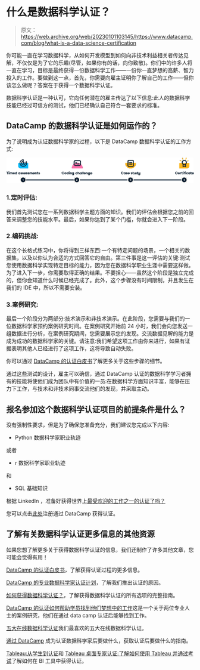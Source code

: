 # 什么是数据科学认证？

> 原文：<https://web.archive.org/web/20230101103145/https://www.datacamp.com/blog/what-is-a-data-science-certification>

你可能一直在学习数据科学，从如何开发模型到如何向非技术利益相关者传达见解，不仅仅是为了它的乐趣(尽管，如果你有的话，向你致敬)。你们中的许多人将一直在学习，目标是最终获得一份数据科学工作——一份你一直梦想的高薪、智力投入的工作。要做到这一点，首先，你需要向雇主证明你了解自己的工作——但你该怎么做呢？答案在于获得一个数据科学认证。

数据科学认证是一种认可，它向任何潜在的雇主传达了以下信息:此人的数据科学技能已经过可信方的测试，他们已经确认自己符合一套要求的标准。

## DataCamp 的数据科学认证是如何运作的？

为了说明成为认证数据科学家的过程，以下是 DataCamp 数据科学认证的工作方式:

![](img/67d9edd902b94d0906d2a98d980723b3.png)

### 1.定时评估:

我们首先测试您在一系列数据科学主题方面的知识。我们的评估会根据您之前的回答来调整您的技能水平。最后，如果你达到了某个门槛，你就会进入下一阶段。

### 2.编码挑战:

在这个长格式练习中，你将得到三样东西:一个有特定问题的场景，一个相关的数据集，以及以你认为合适的方式回答它的自由。第三件事是这一评估的关键:测试您使用数据科学实现特定目标的能力，因为您在数据科学职业生涯中需要这样做。为了进入下一步，你需要取得正确的结果。不要担心——虽然这个阶段是独立完成的，但你会知道什么时候已经完成了。此外，这个步骤没有时间限制，并且发生在我们的 IDE 中，所以不需要安装。

### 3.案例研究:

最后一个阶段分为两部分:技术演示和非技术演示。在此阶段，您需要与我们的一位数据科学家预约案例研究时间。在案例研究开始前 24 小时，我们会向您发送一组数据进行分析，在案例研究期间，您需要展示您的发现。交流数据见解的能力是成为成功的数据科学家的关键。请注意:我们希望这项工作由你来进行，如果有证据表明其他人已经进行了这项工作，这将导致自动失败。

你可以通过 [DataCamp 的认证白皮书](https://web.archive.org/web/20220525032714/https://assets.datacamp.com/email/other/ds-certification-whitepaper.pdf)了解更多关于这些步骤的细节。

通过这些测试的设计，雇主可以确信，通过 DataCamp 认证的数据科学学习者拥有的技能将使他们成为团队中有价值的一员:在数据科学方面知识丰富，能够在压力下工作，与技术和非技术同事交流他们的发现，并采取主动。

## 报名参加这个数据科学认证项目的前提条件是什么？

没有强制性要求，但是为了确保您准备充分，我们建议您完成以下内容:

*   Python 数据科学家职业轨迹

或者

*   r 数据科学家职业轨迹

和

*   SQL 基础知识

根据 LinkedIn ，准备好获得世界上[最受欢迎的工作之一的认证了吗？](https://web.archive.org/web/20220525032714/https://www.businessinsider.com/most-in-demand-jobs-according-to-linkedin-report-2021-1)

您可以点击[此处](https://web.archive.org/web/20220525032714/https://www.datacamp.com/certification)注册通过 DataCamp 获得认证。

## 了解有关数据科学认证更多信息的其他资源

如果您想了解更多关于获得数据科学认证的信息，我们还制作了许多其他文章，您可能会觉得有用！

[DataCamp 的认证白皮书](https://web.archive.org/web/20220525032714/https://assets.datacamp.com/email/other/ds-certification-whitepaper.pdf)，了解获得认证过程的更多信息。

[DataCamp 的专业数据科学家认证计划](https://web.archive.org/web/20220525032714/https://www.datacamp.com/community/blog/datacamps-professional-data-scientist-certification-program)，了解我们推出认证的原因。

[如何获得数据科学认证？](https://web.archive.org/web/20220525032714/https://www.datacamp.com/community/blog/how-can-i-get-certified)，了解获得数据科学认证的所有选项的完整指南。

[DataCamp 的认证如何帮助学员找到他们梦想中的工作](https://web.archive.org/web/20220525032714/https://www.datacamp.com/community/blog/certified-learners-landing-dream-jobs)这是一个关于两位专业人士的案例研究，他们在通过 data camp 认证后能够找到工作。

[五大在线数据科学认证](https://web.archive.org/web/20220525032714/https://www.datacamp.com/community/blog/top-5-data-science-certifications)我们最喜欢的五大在线数据科学认证。

[通过 DataCamp](https://web.archive.org/web/20220525032714/https://www.datacamp.com/community/blog/what-to-do-after-getting-certified-as-a-data-scientist) 成为认证数据科学家后要做什么，获取认证后要做什么的指南。

[Tableau:从学生到认证](https://web.archive.org/web/20220525032714/https://www.datacamp.com/community/blog/tableau-student-to-certification)和 [Tableau 桌面专家认证:了解如何使用 Tableau 并通过考试](https://web.archive.org/web/20220525032714/https://www.datacamp.com/community/blog/Tableau-desktop-specialist-certification)了解如何在 BI 工具中获得认证。

